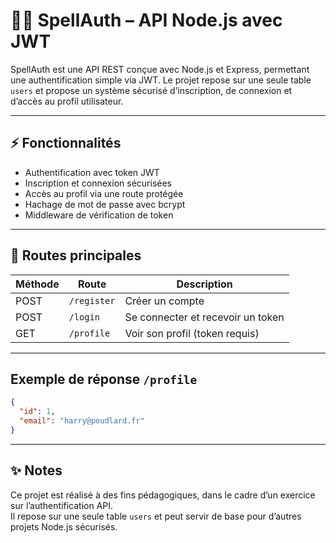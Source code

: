 # 🧙‍♂️ SpellAuth – API Node.js avec JWT

SpellAuth est une API REST conçue avec Node.js et Express, permettant une authentification simple via JWT. Le projet repose sur une seule table `users` et propose un système sécurisé d’inscription, de connexion et d’accès au profil utilisateur.

---

## ⚡ Fonctionnalités

- Authentification avec token JWT  
- Inscription et connexion sécurisées  
- Accès au profil via une route protégée  
- Hachage de mot de passe avec bcrypt  
- Middleware de vérification de token  

---

## 🔗 Routes principales

| Méthode | Route       | Description                          |
|---------|-------------|------------------------------------|
| POST    | `/register` | Créer un compte                    |
| POST    | `/login`    | Se connecter et recevoir un token |
| GET     | `/profile`  | Voir son profil (token requis)     |

---

## Exemple de réponse `/profile`

```json
{
  "id": 1,
  "email": "harry@poudlard.fr"
}
```

---

## ✨ Notes

Ce projet est réalisé à des fins pédagogiques, dans le cadre d’un exercice sur l’authentification API.  
Il repose sur une seule table `users` et peut servir de base pour d’autres projets Node.js sécurisés.
